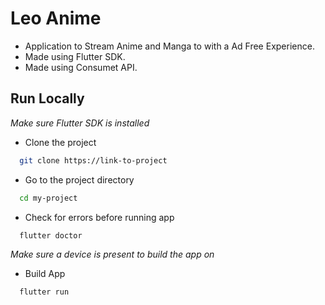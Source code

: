 
# Leo Anime

- Application to Stream Anime and Manga to with a Ad Free Experience.
- Made using Flutter SDK.
- Made using Consumet API.

## Run Locally

*Make sure Flutter SDK is installed*


- Clone the project

```bash
  git clone https://link-to-project
```

- Go to the project directory

```bash
  cd my-project
```

- Check for errors before running app

```bash
  flutter doctor
```

*Make sure a device is present to build the app on*

- Build App 

```bash
  flutter run
```

